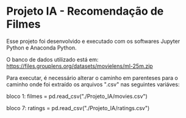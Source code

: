 # Projeto IA - Recomendação de Filmes

Esse projeto foi desenvolvido e executado com os softwares Jupyter Python e Anaconda Python.

O banco de dados utilizado está em: https://files.grouplens.org/datasets/movielens/ml-25m.zip

Para executar, é necessário alterar o caminho em parenteses para o caminho onde foi extraído os arquivos ".csv" nas seguintes variáves:

bloco 1:
filmes = pd.read_csv("./Projeto_IA/movies.csv")

bloco 7:
ratings = pd.read_csv("./Projeto_IA/ratings.csv")
